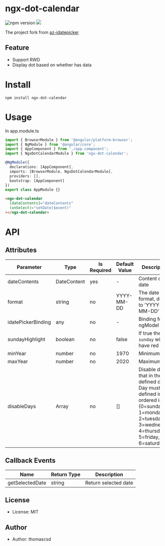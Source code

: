 # ngx-dot-calendar

![npm version](https://badgen.net/npm/v/ngx-dot-calendar) ![](https://badgen.net/badge/license/MIT/blue)

The project fork from [az-idatepicker
](https://github.com/doenikoe/az-idatepicker)

## Feature

- Support RWD
- Display dot based on whether has data

# Install

```
npm install ngx-dot-calendar
```

# Usage

In app.module.ts

```typescript
import { BrowserModule } from '@angular/platform-browser';
import { NgModule } from '@angular/core';
import { AppComponent } from './app.component';
import { NgxDotCalendarModule } from 'ngx-dot-calendar';

@NgModule({
  declarations: [AppComponent],
  imports: [BrowserModule, NgxDotCalendarModule],
  providers: [],
  bootstrap: [AppComponent]
})
export class AppModule {}
```

```html
<ngx-dot-calendar
  [dateContents]="dateContents"
  (onSelect)="setDate($event)"
></ngx-dot-calendar>
```

# API

## Attributes

| Parameter          | Type          | Is Required | Default Value | Description                                                                                                                                             |
| ------------------ | ------------- | ----------- | ------------- | ------------------------------------------------------------------------------------------------------------------------------------------------------- |
| dateContents       | DateContent   | yes         | -             | Content of the date                                                                                                                                     |
| format             | string        | no          | YYYY-MM-DD    | The date format, default to 'YYYY-MM-DD'                                                                                                                |
| idatePickerBinding | any           | no          | -             | Binding for ngModel                                                                                                                                     |
| sundayHighlight    | boolean       | no          | false         | If true then `sunday` will have red color                                                                                                               |
| minYear            | number        | no          | 1970          | Minimum year                                                                                                                                            |
| maxYear            | number        | no          | 2020          | Maximum year                                                                                                                                            |
| disableDays        | Array<number> | no          | []            | Disable dates that in the defined day. Day must defined in ordered index (0=sunday, 1=monday, 2=tuesday, 3=wednesday, 4=thursday, 5=friday, 6=saturday) |

## Callback Events

| Name            | Return Type | Description          |
| --------------- | ----------- | -------------------- |
| getSelectedDate | string      | Return selected date |

## License

- License: MIT

## Author

- Author: thomascsd
